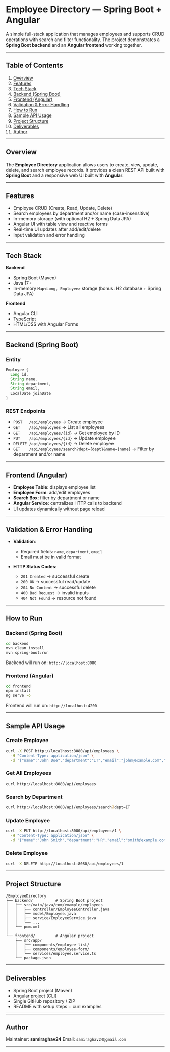 # Employee Directory — Spring Boot + Angular

A simple full-stack application that manages employees and supports CRUD operations with search and filter functionality. The project demonstrates a **Spring Boot backend** and an **Angular frontend** working together.

---

## Table of Contents

1. [Overview](#overview)
2. [Features](#features)
3. [Tech Stack](#tech-stack)
4. [Backend (Spring Boot)](#backend-spring-boot)
5. [Frontend (Angular)](#frontend-angular)
6. [Validation & Error Handling](#validation--error-handling)
7. [How to Run](#how-to-run)
8. [Sample API Usage](#sample-api-usage)
9. [Project Structure](#project-structure)
10. [Deliverables](#deliverables)
11. [Author](#author)

---

## Overview

The **Employee Directory** application allows users to create, view, update, delete, and search employee records. It provides a clean REST API built with **Spring Boot** and a responsive web UI built with **Angular**.

---

## Features

* Employee CRUD (Create, Read, Update, Delete)
* Search employees by department and/or name (case-insensitive)
* In-memory storage (with optional H2 + Spring Data JPA)
* Angular UI with table view and reactive forms
* Real-time UI updates after add/edit/delete
* Input validation and error handling

---

## Tech Stack

**Backend**

* Spring Boot (Maven)
* Java 17+
* In-memory `Map<Long, Employee>` storage (bonus: H2 database + Spring Data JPA)

**Frontend**

* Angular CLI
* TypeScript
* HTML/CSS with Angular Forms

---

## Backend (Spring Boot)

### Entity

```java
Employee {
  Long id,
  String name,
  String department,
  String email,
  LocalDate joinDate
}
```

### REST Endpoints

* `POST   /api/employees` → Create employee
* `GET    /api/employees` → List all employees
* `GET    /api/employees/{id}` → Get employee by ID
* `PUT    /api/employees/{id}` → Update employee
* `DELETE /api/employees/{id}` → Delete employee
* `GET    /api/employees/search?dept={dept}&name={name}` → Filter by department and/or name

---

## Frontend (Angular)

* **Employee Table**: displays employee list
* **Employee Form**: add/edit employees
* **Search Box**: filter by department or name
* **Angular Service**: centralizes HTTP calls to backend
* UI updates dynamically without page reload

---

## Validation & Error Handling

* **Validation**:

  * Required fields: `name`, `department`, `email`
  * Email must be in valid format
* **HTTP Status Codes**:

  * `201 Created` → successful create
  * `200 OK` → successful read/update
  * `204 No Content` → successful delete
  * `400 Bad Request` → invalid inputs
  * `404 Not Found` → resource not found

---

## How to Run

### Backend (Spring Boot)

```bash
cd backend
mvn clean install
mvn spring-boot:run
```

Backend will run on: `http://localhost:8080`

### Frontend (Angular)

```bash
cd frontend
npm install
ng serve -o
```

Frontend will run on: `http://localhost:4200`

---

## Sample API Usage

### Create Employee

```bash
curl -X POST http://localhost:8080/api/employees \
  -H "Content-Type: application/json" \
  -d '{"name":"John Doe","department":"IT","email":"john@example.com","joinDate":"2025-09-14"}'
```

### Get All Employees

```bash
curl http://localhost:8080/api/employees
```

### Search by Department

```bash
curl http://localhost:8080/api/employees/search?dept=IT
```

### Update Employee

```bash
curl -X PUT http://localhost:8080/api/employees/1 \
  -H "Content-Type: application/json" \
  -d '{"name":"John Smith","department":"HR","email":"smith@example.com","joinDate":"2025-09-14"}'
```

### Delete Employee

```bash
curl -X DELETE http://localhost:8080/api/employees/1
```

---

## Project Structure

```
/EmployeeDirectory
├── backend/          # Spring Boot project
│   ├── src/main/java/com/example/employees
│   │   ├── controller/EmployeeController.java
│   │   ├── model/Employee.java
│   │   ├── service/EmployeeService.java
│   │   └── ...
│   └── pom.xml
│
└── frontend/         # Angular project
    ├── src/app/
    │   ├── components/employee-list/
    │   ├── components/employee-form/
    │   └── services/employee.service.ts
    └── package.json
```

---

## Deliverables

* Spring Boot project (Maven)
* Angular project (CLI)
* Single GitHub repository / ZIP
* README with setup steps + curl examples

---

## Author

Maintainer: **samiraghav24**
Email: `samiraghav24@gmail.com`

---
